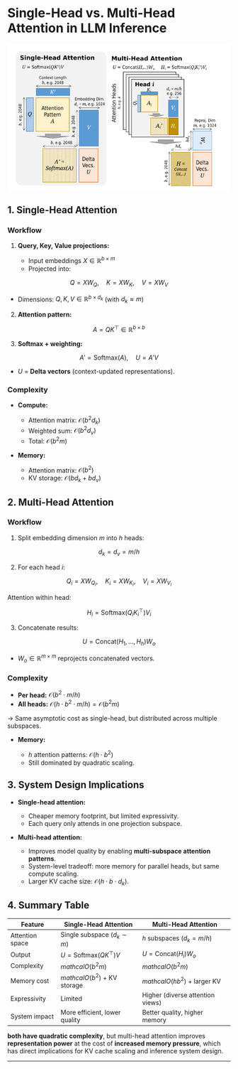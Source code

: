 # **Single-Head vs. Multi-Head Attention in LLM Inference**

![Singel-head Multi-head Attention](../../images/single-head-multi-head.png)


## **1. Single-Head Attention**

### Workflow

1. **Query, Key, Value projections:**

   * Input embeddings $X \in \mathbb{R}^{b \times m}$
   * Projected into:

$$
Q = XW_Q, \quad K = XW_K, \quad V = XW_V
$$

   * Dimensions:
     $Q, K, V \in \mathbb{R}^{b \times d_k}$ (with $d_k \approx m$)

2. **Attention pattern:**

$$
A = QK^\top \in \mathbb{R}^{b \times b}
$$

3. **Softmax + weighting:**

$$
A' = \mathrm{Softmax}(A), \quad U = A'V
$$

   * $U$ = **Delta vectors** (context-updated representations).

### Complexity

* **Compute:**

  * Attention matrix: $\mathcal{O}(b^2 d_k)$
  * Weighted sum: $\mathcal{O}(b^2 d_v)$
  * Total: $\mathcal{O}(b^2 m)$

* **Memory:**

  * Attention matrix: $\mathcal{O}(b^2)$
  * KV storage: $\mathcal{O}(bd_k + bd_v)$



## **2. Multi-Head Attention**

### Workflow

1. Split embedding dimension $m$ into $h$ heads:

$$
d_k = d_v = m / h
$$

2. For each head $i$:

$$
Q_i = XW_{Q_i}, \quad K_i = XW_{K_i}, \quad V_i = XW_{V_i}
$$

   Attention within head:

$$
H_i = \mathrm{Softmax}(Q_i K_i^\top) V_i
$$

3. Concatenate results:

$$
U = \mathrm{Concat}(H_1, \ldots, H_h) W_o
$$

   * $W_o \in \mathbb{R}^{m \times m}$ reprojects concatenated vectors.

### Complexity

* **Per head:** $\mathcal{O}(b^2 \cdot m/h)$
* **All heads:** $\mathcal{O}(h \cdot b^2 \cdot m/h) = \mathcal{O}(b^2 m)$

→ Same asymptotic cost as single-head, but distributed across multiple subspaces.

* **Memory:**

  * $h$ attention patterns: $\mathcal{O}(h \cdot b^2)$
  * Still dominated by quadratic scaling.



## **3. System Design Implications**

* **Single-head attention:**

  * Cheaper memory footprint, but limited expressivity.
  * Each query only attends in one projection subspace.

* **Multi-head attention:**

  * Improves model quality by enabling **multi-subspace attention patterns**.
  * System-level tradeoff: more memory for parallel heads, but same compute scaling.
  * Larger KV cache size: $\mathcal{O}(h \cdot b \cdot d_k)$.



## **4. Summary Table**

| Feature         | Single-Head Attention              | Multi-Head Attention               |
| --------------- | ---------------------------------- | ---------------------------------- |
| Attention space | Single subspace ($d_k \sim m$)     | $h$ subspaces ($d_k = m/h$)   |
| Output          | $U = \mathrm{Softmax}(QK^\top)V$   | $U = \mathrm{Concat}(H_i) W_o$ |
| Complexity      | $mathcal{O}(b^2 m)$                | $mathcal{O}(b^2 m)$             |
| Memory cost     | $mathcal{O}(b^2)$ + KV storage     | $mathcal{O}(h b^2)$ + larger KV |
| Expressivity    | Limited                            | Higher (diverse attention views)   |
| System impact   | More efficient, lower quality      | Better quality, higher memory      |



**both have quadratic complexity**, but multi-head attention improves **representation power** at the cost of **increased memory pressure**, which has direct implications for KV cache scaling and inference system design.

---


